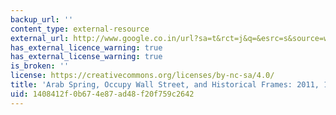 ```yaml
---
backup_url: ''
content_type: external-resource
external_url: http://www.google.co.in/url?sa=t&rct=j&q=&esrc=s&source=web&cd=1&ved=0CBwQFjAA&url=http%3A%2F%2Fwww.jadaliyya.com%2Fpages%2Findex%2F2853%2Farab-spring-occupy-wall-street-and-historical-fram&ei=fc9yVLiPJ4XJuAT5-ICQCw&usg=AFQjCNEAQ9UEsOfcB0Ql_tAS7ata4VOfxg&bvm=bv.80185997,d.c2E&cad=rja
has_external_licence_warning: true
has_external_license_warning: true
is_broken: ''
license: https://creativecommons.org/licenses/by-nc-sa/4.0/
title: 'Arab Spring, Occupy Wall Street, and Historical Frames: 2011, 1989, 1968'
uid: 1408412f-0b67-4e87-ad48-f20f759c2642
---
```

